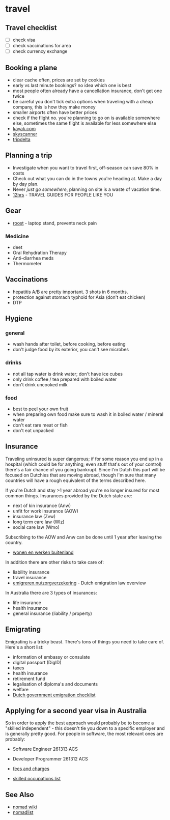 # travel

## Travel checklist
- [ ] check visa
- [ ] check vaccinations for area
- [ ] check currency exchange

## Booking a plane
- clear cache often, prices are set by cookies
- early vs last minute bookings? no idea which one is best
- most people often already have a cancellation insurance, don't get one twice
- be careful you don't tick extra options when traveling with a cheap company,
this is how they make money
- smaller airports often have better prices
- check if the flight no. you're planning to go on is available somewhere else,
sometimes the same flight is available for less somewhere else
- [kayak.com](http://www.kayak.com)
- [skyscanner](http://skyscanner.com)
- [tripdelta](https://tripdelta.com)

## Planning a trip
- Investigate when you want to travel first, off-season can save 80% in costs
- Check out what you can do in the towns you're heading at. Make a day by day
plan.
- Never _just go somewhere_, planning on site is a waste of vacation time.
- [12hrs](http://www.12hrs.net/guides-overview) - TRAVEL GUIDES FOR PEOPLE LIKE YOU

## Gear
- [roost](http://www.therooststand.com/) - laptop stand, prevents neck pain

### Medicine
- deet
- Oral Rehydration Therapy
- Anti-diarrhea meds
- Thermometer

## Vaccinations
- hepatitis A/B are pretty important. 3 shots in 6 months.
- protection against stomach typhoid for Asia (don't eat chicken)
- DTP

## Hygiene
### general
- wash hands after toilet, before cooking, before eating
- don't judge food by its exterior, you can't see microbes

### drinks
- not all tap water is drink water; don't have ice cubes
- only drink coffee / tea prepared with boiled water
- don't drink uncooked milk

### food
- best to peel your own fruit
- when preparing own food make sure to wash it in boiled water / mineral water
- don't eat rare meat or fish
- don't eat unpacked

## Insurance
Traveling uninsured is super dangerous; if for some reason you end up in a
hospital (which could be for anything; even stuff that's out of your control)
there's a fair chance of you going bankrupt. Since I'm Dutch this part will
be focused on Dutchies that are moving abroad, though I'm sure that many
countries will have a rough equivalent of the terms described here.

If you're Dutch and stay >1 year abroad you're no longer insured for most
common things. Insurances provided by the Dutch state are:
- next of kin insurance (Anw)
- unfit for work insurance (AOW)
- insurance law (Zvw)
- long term care law (Wlz)
- social care law (Wmo)

Subscribing to the AOW and Anw can be done until 1 year after leaving the
country.
- [wonen en werken buitenland](https://www.svb.nl/int/nl/vv/wonen_werken_buiten_nederland/buiten_nl_wonen_werken/index.jsp)

In addition there are other risks to take care of:
- liability insurance
- travel insurance
- [emigreren.nu/zorgverzekering](http://www.emigreren.nu/zorgverzekering-en-emigratie/) - Dutch emigration law overview

In Australia there are 3 types of insurances:
- life insurance
- health insurance
- general insurance (liability / property)

## Emigrating
Emigrating is a tricky beast. There's tons of things you need to take care of.
Here's a short list:
- information of embassy or consulate
- digital passport (DigID)
- taxes
- health insurance
- retirement fund
- legalisation of diploma's and documents
- welfare
- [Dutch government emigration checklist](http://www.rijksoverheid.nl/onderwerpen/werken-in-het-buitenland/vraag-en-antwoord/wat-moet-ik-regelen-als-ik-ga-emigreren.html)

## Applying for a second year visa in Australia
So in order to apply the best approach would probably be to become a "skilled
independent" - this doesn't tie you down to a specific employer and is
generally pretty good. For people in software, the most relevant ones are
probably:
- Software Engineer 261313  ACS
- Developer Programmer  261312  ACS

- [fees and charges](http://www.border.gov.au/Trav/Visa/Fees)
- [skilled occupations list](http://www.border.gov.au/Trav/Work/Work/Skills-assessment-and-assessing-authorities/skilled-occupations-lists/SOL)

## See Also
- [nomad wiki](http://www.nomadwiki.net/)
- [nomadlist](https://nomadlist.com/)
